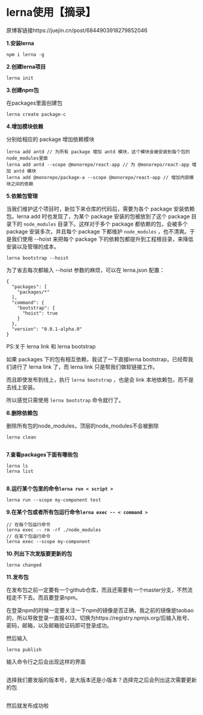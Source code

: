 # lerna使用【摘录】

原博客链接https://juejin.cn/post/6844903918279852046

**1.安装lerna**

```
npm i lerna -g
```

**2.创建lerna项目**

```
lerna init
```

**3.创建npm包**

在packages里面创建包

```
lerna create package-c
```

**4.增加模块依赖**

分别给相应的 package 增加依赖模块

```
lerna add antd // 为所有 package 增加 antd 模块，这个模块会被安装到每个包的node_modules里面
lerna add antd --scope @monorepo/react-app // 为 @monorepo/react-app 增加 antd 模块 
lerna add @monorepo/package-a --scope @monorepo/react-app // 增加内部模块之间的依赖
```

**5.依赖包管理**

当我们维护这个项目时，新拉下来仓库的代码后，需要为各个 package 安装依赖包。lerna add 时也发现了，为某个 package 安装的包被放到了这个 package 目录下的 `node_modules` 目录下。这样对于多个 package 都依赖的包，会被多个 package 安装多次，并且每个 package 下都维护 `node_modules` ，也不清爽。于是我们使用 --hoist 来把每个 package 下的依赖包都提升到工程根目录，来降低安装以及管理的成本。

```
lerna bootstrap --hoist
```

为了省去每次都输入 --hoist 参数的麻烦，可以在 lerna.json 配置：

```
{
  "packages": [
    "packages/*"
  ],
  "command": {
    "bootstrap": {
      "hoist": true
    }
  },
  "version": "0.0.1-alpha.0"
}
```

PS:关于 lerna link 和 lerna bootstrap

如果 packages 下的包有相互依赖，我试了一下直接lerna bootstrap，已经帮我们进行了 lerna link 了，而 lerna link 只是帮我们做软链接工作。

而且即使发布到线上，执行 `lerna bootstrap` ，也是会 link 本地依赖包，而不是去线上安装。

所以感觉只需使用 `lerna bootstrap` 命令就行了。

**6.删除依赖包**

删除所有包的node_modules，顶层的node_modules不会被删除

```
lerna clean
```

<Image :src="'/automation/package-management-tool/monorepo/lerna/1.png'" />

**7.查看packages下面有哪些包**

```
lerna ls
lerna list
```

<Image :src="'/automation/package-management-tool/monorepo/lerna/2.png'" />

**8.运行某个包里的命令`lerna run < script >`**

```
lerna run --scope my-component test
```

**9.在某个包或者所有包运行命令`lerna exec -- < command >`**

```
// 在每个包运行命令
lerna exec -- rm -rf ./node_modules
// 在某个包运行命令
lerna exec --scope my-component
```

**10.列出下次发版要更新的包**

```
lerna changed
```

**11.发布包**

在发布包之前一定要有一个github仓库，而且还需要有一个master分支，不然流程走不下去。而且要登录npm。

在登录npm的时候一定要关注一下npm的镜像是否正确，我之前的镜像是taobao的，所以导致登录一直报403，切换为https://registry.npmjs.org/后输入账号、密码，邮箱，以及邮箱验证码即可登录成功。

然后输入

```
lerna publish
```

输入命令行之后会出现这样的界面

<Image :src="'/automation/package-management-tool/monorepo/lerna/3.png'" />

选择我们要发版的版本号，是大版本还是小版本？选择完之后会列出这次需要更新的包

<Image :src="'/automation/package-management-tool/monorepo/lerna/4.png'" />

然后就发布成功啦